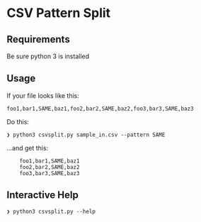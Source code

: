 # CSV Pattern Split

## Requirements

Be sure python 3 is installed

## Usage

If your file looks like this:

    foo1,bar1,SAME,baz1,foo2,bar2,SAME,baz2,foo3,bar3,SAME,baz3

Do this:

    ❯ python3 csvsplit.py sample_in.csv --pattern SAME

...and get this:

        foo1,bar1,SAME,baz1
        foo2,bar2,SAME,baz2
        foo3,bar3,SAME,baz3


## Interactive Help

    ❯ python3 csvsplit.py --help
